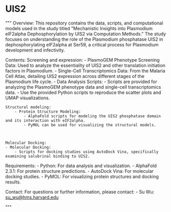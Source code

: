 # UIS2
"""
Overview:
    This repository contains the data, scripts, and computational models used in the study titled
    "Mechanistic Insights into Plasmodium eIF2alpha Dephosphorylation by UIS2 via Computation Methods."
    The study focuses on understanding the role of the Plasmodium phosphatase UIS2 in dephosphorylating
    eIF2alpha at Ser59, a critical process for Plasmodium development and infectivity.

Contents:
    Screening and expression:
        - PlasmoGEM Phenotype Screening Data:
            Used to analyze the essentiality of UIS2 and other translation initiation factors in Plasmodium.
        - Single-Cell Transcriptomics Data:
            From the Malaria Cell Atlas, detailing UIS2 expression across different stages of the Plasmodium life cycle.
        - Data Analysis Scripts:
          - Scripts are provided for analyzing the PlasmoGEM phenotype data and single-cell transcriptomics data.
          - Use the provided Python scripts to reproduce the scatter plots and UMAP visualizations.

    Structural modeling:
        - Protein Structure Modeling:
            - AlphaFold scripts for modeling the UIS2 phosphatase domain and its interaction with eIF2alpha.
            - PyMOL can be used for visualizing the structural models.



    Molecular Docking:
    - Molecular Docking:
        - Scripts for docking studies using AutoDock Vina, specifically         examining salubrinal binding to UIS2.

Requirements:
    - Python: For data analysis and visualization.
    - AlphaFold 2.3.1: For protein structure predictions.
    - AutoDock Vina: For molecular docking studies.
    - PyMOL: For visualizing protein structures and docking results.

Contact:
    For questions or further information, please contact:
        - Su Wu: su_wu@hms.harvard.edu

"""
